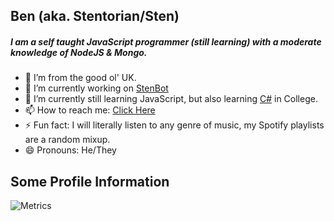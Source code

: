 ## Ben (aka. Stentorian/Sten)

##### I am a self taught JavaScript programmer (still learning) with a moderate knowledge of NodeJS & Mongo.

- 📍  I’m from the good ol' UK.
- 🔭 I’m currently working on [StenBot](https://sb.benwhybrow.com/)
- 🌱 I’m currently still learning JavaScript, but also learning [C#](https://github.com/bwhybrow23/cs-projects) in College.
- 📫 How to reach me: [Click Here](https://benwhybrow.com/)
- ⚡ Fun fact: I will literally listen to any genre of music, my Spotify playlists are a random mixup.
- 😄 Pronouns: He/They

## Some Profile Information
![Metrics](https://metrics.lecoq.io/bwhybrow23?template=classic&languages=1&config.timezone=Europe%2FLondon)

